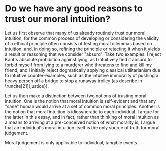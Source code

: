 # Do we have any good reasons to trust our moral intuition?

Let us first observe that many of us already routinely trust our moral
intuition, for the common process of developing or considering the
validity of a ethical principle often consists of testing moral dilemmas
based on intuition, and, in doing so, refining the principle or
rejecting it when it yields a result or reasoning that we consider
"absurd". Take two examples: I reject Kant's absolute prohibition
against lying, as I intuitively find it absurd to forbid myself from
lying to a murderer who threatens to find and kill my friend; and I
initially reject dogmatically applying classical utilitarianism due to
intuitive counter-examples, such as the intuitive immorality of pushing
a heavy person off a bridge to stop a runaway trolley (as describe in
\runcite[21]{justice}).

Let us then make a distinction between two notions of trusting moral
intuition. One is the notion that moral intuition is self-evident and
that any "sane" human would arrive at a set of common moral principles.
Another is the notion that moral intuition is idiosyncratic to each
individual. I argue for the latter in this essay, and in fact, rather
than thinking of moral intuition as a means to arriving at a
pre-conceived notion of what morality is, I argue that an individual's
moral intuition itself is the only source of truth for moral judgement.

Moral judgement is only applicable to individual, tangible events. 

<!--
But there are, of course, more abstract (as opposed to specific thought
experiments) and logical <++>

## Universal or individual intuitions

- "There should be moral principles that are self-evident and everyone
  should intuitively arrive at the same set of principles"
- "People may naturally arrive at moral principles"

Let us then proceed to differentiate between two interpretations of
moral intuitionism. Moral intuitionists often believe that 

## Revisiting the trolley problem

## Intuition as lazy (unexplained) empiricism

# Random trash notes that I haven't integrated yet
- 
collective ethics vs. morals

Firstly, we are not discussing ethics.
-->

<!-- vim: tw=72 colorcolumn=73
-->
